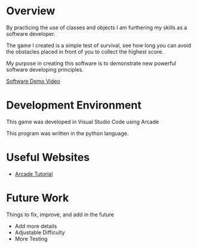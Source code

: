 # Overview

By practicing the use of classes and objects I am furthering my skills as a software developer.

The game I created is a simple test of survival,  see how long you can avoid the obstacles placed in front of you to collect the highest score.

My purpose in creating this software is to demonstrate new powerful software developing principles.

[Software Demo Video](https://www.youtube.com/watch?v=wazlxIXqFJw&ab_channel=BrysonMProjects)

# Development Environment

This game was developed in Visual Studio Code using Arcade

This program was written in the python language.

# Useful Websites

* [Arcade Tutorial](https://realpython.com/arcade-python-game-framework/)

# Future Work

Things to fix, improve, and add in the future
* Add more details
* Adjustable Difficulty
* More Testing

